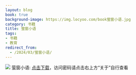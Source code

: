 ```yaml
---
layout: blog
book: true
background-image: https://img.locyoo.com/book萤窗小语.jpg
category: 书籍
title: 萤窗小语
tags:
- 书籍
- 教育
redirect_from:
  - /2024/03/萤窗小语/
---
```

![](https://img.locyoo.com/book萤窗小语.jpg)
萤窗小语: <a name = "ref1" href="https://url18.ctfile.com/f/50983618-1345419544-4143fb?p=3619">点击下载</a>，访问密码请点击右上方“关于”自行查看